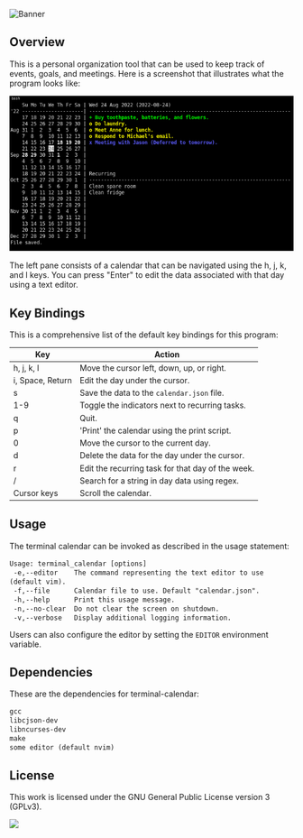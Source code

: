 ![Banner](https://s-christy.com/status-banner-service/terminal-calendar/banner-slim.svg)

## Overview

This is a personal organization tool that can be used to keep track of events,
goals, and meetings. Here is a screenshot that illustrates what the program
looks like:

<p align="center">
  <img alt="Screenshot" src="./sample.png">
<p>

The left pane consists of a calendar that can be navigated using the h, j, k,
and l keys. You can press "Enter" to edit the data associated with that day
using a text editor.

## Key Bindings

This is a comprehensive list of the default key bindings for this program:

| Key              | Action                                            |
|------------------|---------------------------------------------------|
| h, j, k, l       | Move the cursor left, down, up, or right.         |
| i, Space, Return | Edit the day under the cursor.                    |
| s                | Save the data to the `calendar.json` file.        |
| 1-9              | Toggle the indicators next to recurring tasks.    |
| q                | Quit.                                             |
| p                | 'Print' the calendar using the print script.      |
| 0                | Move the cursor to the current day.               |
| d                | Delete the data for the day under the cursor.     |
| r                | Edit the recurring task for that day of the week. |
| /                | Search for a string in day data using regex.      |
| Cursor keys      | Scroll the calendar.                              |

## Usage

The terminal calendar can be invoked as described in the usage statement:

```
Usage: terminal_calendar [options]
 -e,--editor    The command representing the text editor to use (default vim).
 -f,--file      Calendar file to use. Default "calendar.json".
 -h,--help      Print this usage message.
 -n,--no-clear  Do not clear the screen on shutdown.
 -v,--verbose   Display additional logging information.
```

Users can also configure the editor by setting the `EDITOR` environment
variable.

## Dependencies

These are the dependencies for terminal-calendar:

```
gcc
libcjson-dev
libncurses-dev
make
some editor (default nvim)
```

## License

This work is licensed under the GNU General Public License version 3 (GPLv3).

[<img src="https://s-christy.com/status-banner-service/GPLv3_Logo.svg" width="150" />](https://www.gnu.org/licenses/gpl-3.0.en.html)
